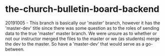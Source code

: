 # the-church-bulletin-board-backend
20191005 - This branch is basically our 'master' branch, however it has the 'master-dev' title since there was some question as to the roles of sending data to the true 'master' master branch.  We were unsure as to whether or not our instructor merged the files to the master or we (as students) merge the dev to the master.  So have a 'master-dev' that would serve as a go-between.
